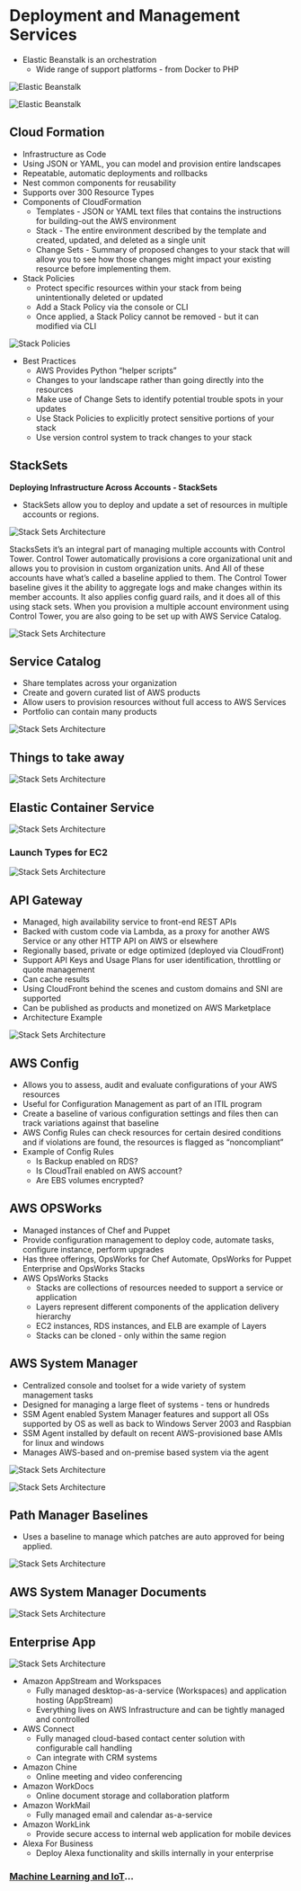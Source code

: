 # Deployment and Management Services

- Elastic Beanstalk is an orchestration
  - Wide range of support platforms - from Docker to PHP

![Elastic Beanstalk](../../assets/deployment-elastic-beanstalk.png)

![Elastic Beanstalk](../../assets/deployment-elastic-beanstalk-options.png)

## Cloud Formation

- Infrastructure as Code
- Using JSON or YAML, you can model and provision entire landscapes
- Repeatable, automatic deployments and rollbacks
- Nest common components for reusability
- Supports over 300 Resource Types
- Components of CloudFormation
  - Templates - JSON or YAML text files that contains the instructions for building-out the AWS environment
  - Stack - The entire environment described by the template and created, updated, and deleted as a single unit
  - Change Sets - Summary of proposed changes to your stack that will allow you to see how those changes might impact your existing resource before implementing them.
- Stack Policies
  - Protect specific resources within your stack from being unintentionally deleted or updated
  - Add a Stack Policy via the console or CLI
  - Once applied, a Stack Policy cannot be removed - but it can modified via CLI

![Stack Policies](../../assets/stack-policies.png)

- Best Practices
  - AWS Provides Python “helper scripts”
  - Changes to your landscape rather than going directly into the resources
  - Make use of Change Sets to identify potential trouble spots in your updates
  - Use Stack Policies to explicitly protect sensitive portions of your stack
  - Use version control system to track changes to your stack

## StackSets

**Deploying Infrastructure Across Accounts - StackSets**
  - StackSets allow you to deploy and update a set of resources in multiple accounts or regions.

![Stack Sets Architecture](../../assets/stack-sets-architecture.png)

StacksSets it’s an integral part of managing multiple accounts with Control Tower. Control Tower automatically provisions a core organizational unit and allows  you to provision in custom organization units. And All of these accounts have what’s called a baseline applied to them. The Control Tower baseline gives it the ability to aggregate logs and make changes within its member accounts. It also applies config guard rails, and it does all of this using stack sets. When you provision a multiple account environment using Control Tower,  you are also going to be set up with AWS Service Catalog.

![Stack Sets Architecture](../../assets/stack-sets-org.png)

## Service Catalog

- Share templates across your organization
- Create and govern curated list of AWS products
- Allow users to provision resources without full access to AWS Services
- Portfolio can contain many products

![Stack Sets Architecture](../../assets/service-catalog.png)

## Things to take away

![Stack Sets Architecture](../../assets/deployment-mgmt-service-takeaway.png)

## Elastic Container Service

![Stack Sets Architecture](../../assets/amazon-ecs.png)

### Launch Types for EC2

![Stack Sets Architecture](../../assets/aws-launch-types.png)

## API Gateway

- Managed, high availability service to front-end REST APIs
- Backed with custom code via Lambda, as a proxy for another AWS Service or any other HTTP API on AWS or elsewhere
- Regionally based, private or edge optimized (deployed via CloudFront)
- Support API Keys and Usage Plans for user identification, throttling or quote management
- Can cache results
- Using CloudFront behind the scenes and custom domains and SNI are supported
- Can be published as products and monetized on AWS Marketplace
- Architecture Example

![Stack Sets Architecture](../../assets/aws-api-gateway.png)

## AWS Config

- Allows you to assess, audit and evaluate configurations of your AWS resources
- Useful for Configuration Management as part of an ITIL program
- Create a baseline of various configuration settings and files then can track variations against that baseline
- AWS Config Rules can check resources for certain desired conditions and if violations are found, the resources is flagged as “noncompliant”
- Example of Config Rules
  - Is Backup enabled on RDS?
  - Is CloudTrail enabled on AWS account?
  - Are EBS volumes encrypted?

## AWS OPSWorks

- Managed instances of Chef and Puppet
- Provide configuration management to deploy code, automate tasks, configure instance, perform upgrades
- Has three offerings, OpsWorks for Chef Automate, OpsWorks for Puppet Enterprise and OpsWorks Stacks
- AWS OpsWorks Stacks
  - Stacks are collections of resources needed to support a service or application
  - Layers represent different components of the application delivery hierarchy
  - EC2 instances, RDS instances, and ELB are example of Layers
  - Stacks can be cloned - only within the same region

## AWS System Manager

- Centralized console and toolset for a wide variety of system management tasks
- Designed for managing a large fleet of systems - tens or hundreds
- SSM Agent enabled System Manager features and support all OSs supported by OS as well as back to Windows Server 2003 and Raspbian
- SSM Agent installed by default on recent AWS-provisioned base AMIs for linux and windows
- Manages AWS-based and on-premise based system via the agent

![Stack Sets Architecture](../../assets/aws-system-manager.png)

![Stack Sets Architecture](../../assets/aws-system-manager-2.png)

## Path Manager Baselines

- Uses a baseline to manage which patches are auto approved for being applied.

![Stack Sets Architecture](../../assets/patch-manager-baseline.png)

## AWS System Manager Documents

![Stack Sets Architecture](../../assets/aws-system-manager-document.png)

## Enterprise App

![Stack Sets Architecture](../../assets/aws-enterprise-app.png)

- Amazon AppStream and Workspaces
  - Fully managed desktop-as-a-service (Workspaces) and application hosting (AppStream)
  - Everything lives on AWS Infrastructure and can be tightly managed and controlled
- AWS Connect
  - Fully managed cloud-based contact center solution with configurable call handling
  - Can integrate with CRM systems
- Amazon Chine
  - Online meeting and video conferencing
- Amazon WorkDocs
  - Online document storage and collaboration platform
- Amazon WorkMail
  - Fully managed email and calendar as-a-service
- Amazon WorkLink
  - Provide secure access to internal web application for mobile devices
- Alexa For Business
  - Deploy Alexa functionality and skills internally in your enterprise

### [Machine Learning and IoT](../deploy-ml-and-iot/README.md)...
